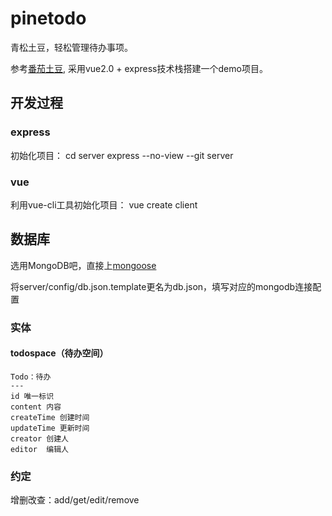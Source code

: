 # pinetodo

青松土豆，轻松管理待办事项。

参考[番茄土豆](https://pomotodo.com/), 采用vue2.0 + express技术栈搭建一个demo项目。


## 开发过程

### express

初始化项目：
cd server
express --no-view --git server

### vue

利用vue-cli工具初始化项目：
vue create client

## 数据库

选用MongoDB吧，直接上[mongoose](https://mongoosedoc.top/docs/index.html)

将server/config/db.json.template更名为db.json，填写对应的mongodb连接配置

### 实体

#### todospace（待办空间）

```
Todo：待办
---
id 唯一标识
content 内容
createTime 创建时间
updateTime 更新时间
creator 创建人
editor  编辑人
```

### 约定

增删改查：add/get/edit/remove




